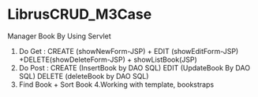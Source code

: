 # LibrusCRUD_M3Case
Manager Book By Using Servlet
1. Do Get : CREATE (showNewForm-JSP) + EDIT (showEditForm-JSP) +DELETE(showDeleteForm-JSP) + showListBook(JSP)
2. Do Post : CREATE (InsertBook by DAO SQL)
EDIT (UpdateBook By DAO SQL)
DELETE (deleteBook by DAO SQL)
3. Find Book + Sort Book
4.Working with template, bookstraps
